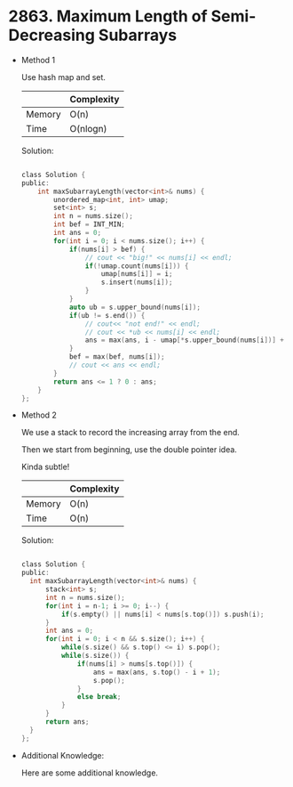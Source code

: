 # 2863. Maximum Length of Semi-Decreasing Subarrays

- Method 1

  Use hash map and set.

  |        | Complexity |
  | ------ | ---------- |
  | Memory | O(n)       |
  | Time   | O(nlogn)   |

  Solution:

  ```h

  class Solution {
  public:
      int maxSubarrayLength(vector<int>& nums) {
          unordered_map<int, int> umap;
          set<int> s;
          int n = nums.size();
          int bef = INT_MIN;
          int ans = 0;
          for(int i = 0; i < nums.size(); i++) {
              if(nums[i] > bef) {
                  // cout << "big!" << nums[i] << endl;
                  if(!umap.count(nums[i])) {
                      umap[nums[i]] = i;
                      s.insert(nums[i]);
                  }
              }
              auto ub = s.upper_bound(nums[i]);
              if(ub != s.end()) {
                  // cout<< "not end!" << endl;
                  // cout << *ub << nums[i] << endl;
                  ans = max(ans, i - umap[*s.upper_bound(nums[i])] + 1);
              }
              bef = max(bef, nums[i]);
              // cout << ans << endl;
          }
          return ans <= 1 ? 0 : ans;
      }
  };

  ```

- Method 2

  We use a stack to record the increasing array from the end.

  Then we start from beginning, use the double pointer idea.

  Kinda subtle!

  |        | Complexity |
  | ------ | ---------- |
  | Memory | O(n)       |
  | Time   | O(n)       |

  Solution:

  ```h

  class Solution {
  public:
    int maxSubarrayLength(vector<int>& nums) {
        stack<int> s;
        int n = nums.size();
        for(int i = n-1; i >= 0; i--) {
            if(s.empty() || nums[i] < nums[s.top()]) s.push(i);
        }
        int ans = 0;
        for(int i = 0; i < n && s.size(); i++) {
            while(s.size() && s.top() <= i) s.pop();
            while(s.size()) {
                if(nums[i] > nums[s.top()]) {
                    ans = max(ans, s.top() - i + 1);
                    s.pop();
                }
                else break;
            }
        }
        return ans;
    }
  };

  ```

- Additional Knowledge:

  Here are some additional knowledge.

<br>
